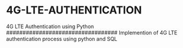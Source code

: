 # 4G-LTE-AUTHENTICATION
4G LTE Authentication using Python
##################################
Implemention of 4G LTE authentication process using python and SQL
